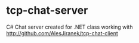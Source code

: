 # tcp-chat-server
C# Chat server created for .NET class working with http://github.com/AlesJiranek/tcp-chat-client
